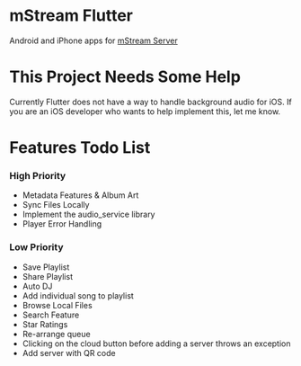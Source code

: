 # mStream Flutter

Android and iPhone apps for [mStream Server](https://github.com/IrosTheBeggar/mStream)

# This Project Needs Some Help

Currently Flutter does not have a way to handle background audio for iOS.  If you are an iOS developer who wants to help implement this, let me know.

# Features Todo List

### High Priority
* Metadata Features & Album Art
* Sync Files Locally
* Implement the audio_service library
* Player Error Handling

### Low Priority
* Save Playlist
* Share Playlist
* Auto DJ
* Add individual song to playlist
* Browse Local Files
* Search Feature
* Star Ratings
* Re-arrange queue
* Clicking on the cloud button before adding a server throws an exception
* Add server with QR code